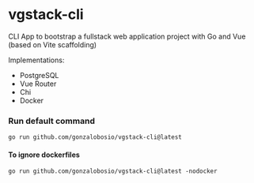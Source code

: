 # vgstack-cli
CLI App to bootstrap a fullstack web application project with Go and Vue (based on Vite scaffolding)

Implementations:

- PostgreSQL
- Vue Router
- Chi
- Docker

### Run default command
```
go run github.com/gonzalobosio/vgstack-cli@latest
```
#### To ignore dockerfiles
```
go run github.com/gonzalobosio/vgstack-cli@latest -nodocker
```